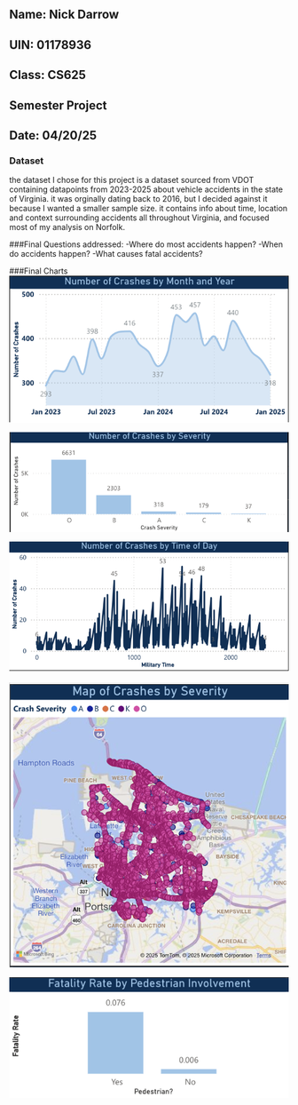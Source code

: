 ## Name: Nick Darrow
## UIN: 01178936
## Class: CS625
## Semester Project
## Date: 04/20/25

### Dataset
the dataset I chose for this project is a dataset sourced from VDOT containing datapoints from 2023-2025 about vehicle accidents in the state of Virginia. 
it was orginally dating back to 2016, but I decided against it because I wanted a smaller sample size. it contains info about time, location and context surrounding 
accidents all throughout Virginia, and focused most of my analysis on Norfolk.

###Final Questions addressed:
-Where do most accidents happen?
-When do accidents happen?
-What causes fatal accidents?

###Final Charts
![alt text](NumberofCrashesbyMonthandYEar.png)


![alt text](NumberofCrashesbySeverity.png)


![alt text](NumberofCrashesbyTimeofDay.png)


![alt text](MapofCrashes.png)


![alt text](FatalityRateSmallMultiple.png) 


